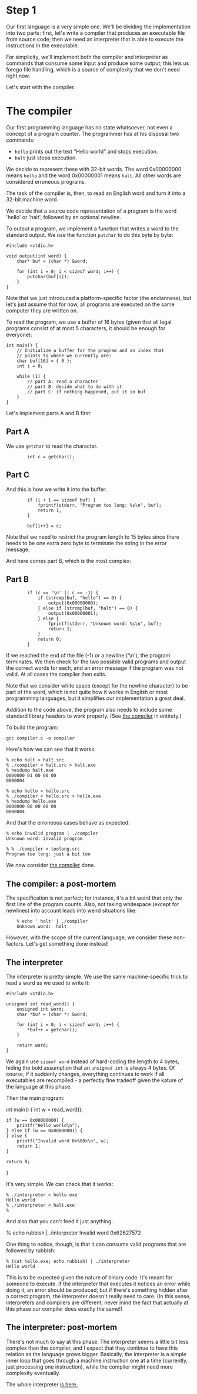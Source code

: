 # Step 1

Our first language is a very simple one. We'll be dividing the
implementation into two parts: first, let's write a compiler that
produces an executable file from source code; then we need an
interpreter that is able to execute the instructions in the executable.

For simplicity, we'll implement both the compiler and interpreter as commands
that consume some input and produce some output; this lets us forego file
handling, which is a source of complexity that we don't need right now.

Let's start with the compiler.

# The compiler

Our first programming language has no state whatsoever, not even a concept of a
program counter.  The programmer has at his disposal two commands:

- `hello` prints out the text "Hello world" and stops execution.
- `halt` just stops execution.

We decide to represent these with 32-bit words. The word 0x00000000
means `hello` and the word 0x00000001 means `halt`. All other words are
considered erroneous programs.

The task of the compiler is, then, to read an English word and turn it into a
32-bit machine word.

We decide that a source code representation of a program is the word 'hello' or
'halt', followed by an optional newline.

To output a program, we implement a function that writes a word to the standard
output. We use the function `putchar` to do this byte by byte:

```
#include <stdio.h>

void output(int word) {
	char* buf = (char *) &word;

	for (int i = 0; i < sizeof word; i++) {
		putchar(buf[i]);
	}
}
```

Note that we just introduced a platform-specific factor (the endianness), but
let's just assume that for now, all programs are executed on the same computer
they are written on.

To read the program, we use a buffer of 16 bytes (given that all legal programs
consist of at most 5 characters, it should be enough for everyone):

```
int main() {
	// Initialize a buffer for the program and an index that
	// points to where we currently are:
	char buf[16] = { 0 };
	int i = 0;

	while (1) {
		// part A: read a character
		// part B: decide what to do with it
		// part C: if nothing happened, put it in buf
	}
}
```

Let's implement parts A and B first:

## Part A

We use `getchar` to read the character.

```
		int c = getchar();
```

## Part C

And this is how we write it into the buffer:

```
		if (i + 1 == sizeof buf) {
			fprintf(stderr, "Program too long: %s\n", buf);
			return 1;
		}

		buf[i++] = c;
```

Note that we need to restrict the program length to 15 bytes since there needs
to be one extra zero byte to terminate the string in the error message.

And here comes part B, which is the most complex:

## Part B

```
		if (c == '\n' || c == -1) {
			if (strcmp(buf, "hello") == 0) {
				output(0x00000000);
			} else if (strcmp(buf, "halt") == 0) {
				output(0x00000001);
			} else {
				fprintf(stderr, "Unknown word: %s\n", buf);
				return 1;
			}
			return 0;
		}
```

If we reached the end of the file (-1) or a newline ('\n'), the program
terminates. We then check for the two possible valid programs and output the
correct words for each, and an error message if the program was not valid. At
all cases the compiler then exits.

Note that we consider white space (except for the newline character) to be part
of the word, which is not quite how it works in English or most programming
languages, but it simplifies our implementation a great deal.

Addition to the code above, the program also needs to include some standard
library headers to work properly. (See [the compiler](./compiler.c) in
entirety.)

To build the program:

```
gcc compiler.c -o compiler
```

Here's how we can see that it works:

```
% echo halt > halt.src
% ./compiler < halt.src > halt.exe
% hexdump halt.exe
0000000 01 00 00 00
0000004

% echo hello > hello.src
% ./compiler < hello.src > hello.exe
% hexdump hello.exe
0000000 00 00 00 00
0000004
```

And that the erroneous cases behave as expected:

```
% echo invalid program | ./compiler
Unknown word: invalid program

% % ./compiler < toolong.src
Program too long: just a bit too
```

We now consider [the compiler](./compiler.c) done.

## The compiler: a post-mortem

The specification is not perfect; for instance, it's a bit weird that only the
first line of the program counts. Also, not taking whitespace (except
for newlines) into account leads into weird situations like:

```
	% echo ' halt' | ./compiler
	Unknown word:  halt
```

However, with the scope of the current language, we consider these
non-factors. Let's get something done instead!

## The interpreter

The interpreter is pretty simple. We use the same machine-specific trick
to read a word as we used to write it:

```
#include <stdio.h>

unsigned int read_word() {
	unsigned int word;
	char *buf = (char *) &word;

	for (int i = 0; i < sizeof word; i++) {
		*buf++ = getchar();
	}

	return word;
}
```

We again use `sizeof word` instead of hard-coding the length to 4 bytes,
hiding the bold assumption that an `unsigned int` is always 4 bytes. Of
course, if it suddenly changes, everything continues to work if all
executables are recompiled - a perfectly fine tradeoff given the kature
of the language at this phase.

Then the main program:

int main() {
	int w = read_word();

	if (w == 0x00000000) {
		printf("Hello world\n");
	} else if (w == 0x00000001) {
	} else {
		printf("Invalid word 0x%08x\n", w);
		return 1;
	}

	return 0;
}

It's very simple. We can check that it works:

```
% ./interpreter < hello.exe
Hello world
% ./interpreter < halt.exe
%
```

And also that you can't feed it just anything:

% echo rubbish | ./interpreter
Invalid word 0x62627572

One thing to notice, though, is that it can consume valid programs that are
followed by rubbish:

```
% (cat hello.exe; echo rubbish) | ./interpreter
Hello world
```

This is to be expected given the nature of binary code. It's meant for someone
to execute. If the interpreter that executes it notices an error while doing
it, an error should be produced; but if there's something hidden after a
correct program, the interpreter doesn't really need to care. (In this sense,
interpreters and compilers are different; never mind the fact that actually at
this phase our compiler does exactly the same!)

## The interpreter: post-mortem

There's not much to say at this phase. The interpreter seems a little
bit less complex than the compiler, and I expect that they continue to
have this relation as the language grows bigger. Basically, the
interpreter is a simple inner loop that goes through a machine
instruction one at a time (currently, just processing one instruction),
while the compiler might need more complexity eventually.

The whole interpreter [is here.](./interpreter.c)
